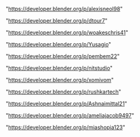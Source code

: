 "https://developer.blender.org/p/alexisneol98"

"https://developer.blender.org/p/dtour7"

"https://developer.blender.org/p/woakeschris41"

"https://developer.blender.org/p/Yusagio"

"https://developer.blender.org/p/pembem22"

"https://developer.blender.org/p/nitstudio"

"https://developer.blender.org/p/xomivom"

"https://developer.blender.org/p/rushkartech"

"https://developer.blender.org/p/Ashnaimittal21"

"https://developer.blender.org/p/ameliajacob9497"

"https://developer.blender.org/p/miashopia123"

